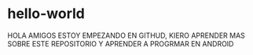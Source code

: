 # hello-world  

HOLA AMIGOS
ESTOY EMPEZANDO EN GITHUD, KIERO APRENDER MAS SOBRE ESTE REPOSITORIO Y APRENDER A PROGRMAR EN ANDROID
